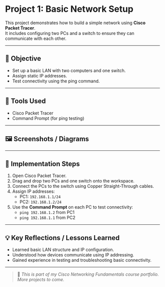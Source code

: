 #  Project 1: Basic Network Setup

This project demonstrates how to build a simple network using **Cisco Packet Tracer**.  
It includes configuring two PCs and a switch to ensure they can communicate with each other.

---

## 📝 Objective

- Set up a basic LAN with two computers and one switch.
- Assign static IP addresses.
- Test connectivity using the ping command.

---

## 🧰 Tools Used

- Cisco Packet Tracer
- Command Prompt (for ping testing)

---

## 🖼️ Screenshots / Diagrams


      


---

## 🚀 Implementation Steps

1. Open Cisco Packet Tracer.
2. Drag and drop two PCs and one switch onto the workspace.
3. Connect the PCs to the switch using Copper Straight-Through cables.
4. Assign IP addresses:
   - PC1: `192.168.1.1/24`
   - PC2: `192.168.1.2/24`
5. Use the **Command Prompt** on each PC to test connectivity:
   - `ping 192.168.1.2` from PC1
   - `ping 192.168.1.1` from PC2

---

## 💡 Key Reflections / Lessons Learned

- Learned basic LAN structure and IP configuration.
- Understood how devices communicate using IP addressing.
- Gained experience in testing and troubleshooting basic connectivity.

---

> 📌 *This is part of my Cisco Networking Fundamentals course portfolio. More projects to come.*
